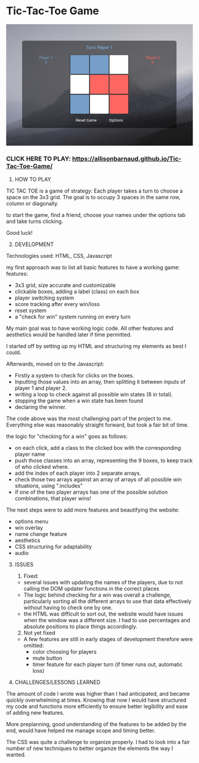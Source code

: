 # Tic-Tac-Toe Game

![alt text](tictactoeimg.png)

### CLICK HERE TO PLAY: https://allisonbarnaud.github.io/Tic-Tac-Toe-Game/

1. HOW TO PLAY

TIC TAC TOE is a game of strategy: Each player takes a turn to choose a space on the 3x3 grid. The goal is to occupy 3 spaces in the same row, column or diagonally.

to start the game, find a friend, choose your names under the options tab and take turns clicking.

Good luck!

2. DEVELOPMENT

Technologies used: HTML, CSS, Javascript

my first approach was to list all basic features to have a working game:
features:
- 3x3 grid, size accurate and customizable
- clickable boxes, adding a label (class) on each box
- player switching system
- score tracking after every win/loss
- reset system
- a "check for win" system running on every turn

My main goal was to have working logic code. All other features and aesthetics would be handled later if time permitted. 

I started off by setting up my HTML and structuring my elements as best I could. 

Afterwards, moved on to the Javascript:
- Firstly a system to check for clicks on the boxes.
- Inputting those values into an array, then splitting it between inputs of player 1 and player 2.
- writing a loop to check against all possible win states (8 in total).
- stopping the game when a win state has been found
- declaring the winner.

The code above was the most challenging part of the project to me. Everything else was reasonably straight forward, but took a fair bit of time.

the logic for "checking for a win" goes as follows: 
- on each click, add a class to the clicked box with the corresponding player name
- push those classes into an array, representing the 9 boxes, to keep track of who clicked where.
- add the index of each player into 2 separate arrays.
- check those two arrays against an array of arrays of all possible win situations, using ".includes"
- if one of the two player arrays has one of the possible solution combinations, that player wins!


The next steps were to add more features and beautifying the website:
- options menu
- win overlay
- name change feature
- aesthetics
- CSS structuring for adaptability
- audio



3. ISSUES
	1. Fixed: 
	- several issues with updating the names of the players, due to not calling the DOM updater 	functions in the correct places
	- The logic behind checking for a win was overall a challenge, particularly sorting all the 	different arrays to use that data effectively without having to check one by one.
	- the HTML was difficult to sort out, the website would have issues when the window was a 		different size. I had to use percentages and absolute positions to place things accordingly.
	
	2. Not yet fixed
	- A few features are still in early stages of development therefore were omitted:
		- color choosing for players
		- mute button
		- timer feature for each player turn (if timer runs out, automatic loss)
	
4. CHALLENGES/LESSONS LEARNED

The amount of code I wrote was higher than I had anticipated, and became quickly overwhelming at times. Knowing that now I would have structured my code and functions more efficiently to ensure better legibility and ease of adding new features.

More preplanning, good understanding of the features to be added by the end, would have helped me manage scope and timing better.

The CSS was quite a challenge to organize properly. I had to look into a fair number of new techniques to better organize the elements the way I wanted.


